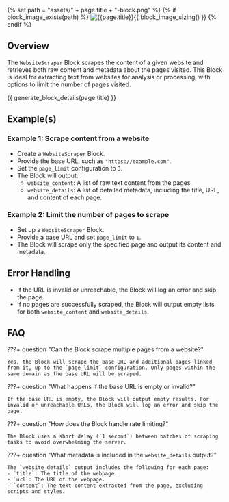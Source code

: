 {% set path = "assets/" + page.title + "-block.png" %}
{% if block_image_exists(path) %}
![{{page.title}}]({{path}}){{ block_image_sizing() }}
{% endif %}

## Overview
The `WebsiteScraper` Block scrapes the content of a given website and retrieves both raw content and metadata about the pages visited. This Block is ideal for extracting text from websites for analysis or processing, with options to limit the number of pages visited.

{{ generate_block_details(page.title) }}

## Example(s)

### Example 1: Scrape content from a website
- Create a `WebsiteScraper` Block.
- Provide the base URL, such as `"https://example.com"`.
- Set the `page_limit` configuration to `3`.
- The Block will output:
  - `website_content`: A list of raw text content from the pages.
  - `website_details`: A list of detailed metadata, including the title, URL, and content of each page.

### Example 2: Limit the number of pages to scrape
- Set up a `WebsiteScraper` Block.
- Provide a base URL and set `page_limit` to `1`.
- The Block will scrape only the specified page and output its content and metadata.

## Error Handling
- If the URL is invalid or unreachable, the Block will log an error and skip the page.
- If no pages are successfully scraped, the Block will output empty lists for both `website_content` and `website_details`.

## FAQ

???+ question "Can the Block scrape multiple pages from a website?"

    Yes, the Block will scrape the base URL and additional pages linked from it, up to the `page_limit` configuration. Only pages within the same domain as the base URL will be scraped.

???+ question "What happens if the base URL is empty or invalid?"

    If the base URL is empty, the Block will output empty results. For invalid or unreachable URLs, the Block will log an error and skip the page.

???+ question "How does the Block handle rate limiting?"

    The Block uses a short delay (`1 second`) between batches of scraping tasks to avoid overwhelming the server. 

    
???+ question "What metadata is included in the `website_details` output?"

    The `website_details` output includes the following for each page:
    - `title`: The title of the webpage.
    - `url`: The URL of the webpage.
    - `content`: The text content extracted from the page, excluding scripts and styles.